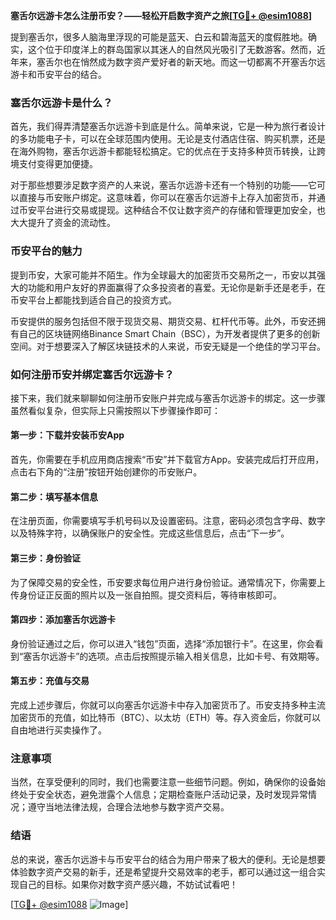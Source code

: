 **塞舌尔远游卡怎么注册币安？——轻松开启数字资产之旅[[TG💪+ @esim1088](https://t.me/s/esim1088)]**

提到塞舌尔，很多人脑海里浮现的可能是蓝天、白云和碧海蓝天的度假胜地。确实，这个位于印度洋上的群岛国家以其迷人的自然风光吸引了无数游客。然而，近年来，塞舌尔也在悄然成为数字资产爱好者的新天地。而这一切都离不开塞舌尔远游卡和币安平台的结合。

### 塞舌尔远游卡是什么？

首先，我们得弄清楚塞舌尔远游卡到底是什么。简单来说，它是一种为旅行者设计的多功能电子卡，可以在全球范围内使用。无论是支付酒店住宿、购买机票，还是在海外购物，塞舌尔远游卡都能轻松搞定。它的优点在于支持多种货币转换，让跨境支付变得更加便捷。

对于那些想要涉足数字资产的人来说，塞舌尔远游卡还有一个特别的功能——它可以直接与币安账户绑定。这意味着，你可以在塞舌尔远游卡上存入加密货币，并通过币安平台进行交易或提现。这种结合不仅让数字资产的存储和管理更加安全，也大大提升了资金的流动性。

### 币安平台的魅力

提到币安，大家可能并不陌生。作为全球最大的加密货币交易所之一，币安以其强大的功能和用户友好的界面赢得了众多投资者的喜爱。无论你是新手还是老手，在币安平台上都能找到适合自己的投资方式。

币安提供的服务包括但不限于现货交易、期货交易、杠杆代币等。此外，币安还拥有自己的区块链网络Binance Smart Chain（BSC），为开发者提供了更多的创新空间。对于想要深入了解区块链技术的人来说，币安无疑是一个绝佳的学习平台。

### 如何注册币安并绑定塞舌尔远游卡？

接下来，我们就来聊聊如何注册币安账户并完成与塞舌尔远游卡的绑定。这一步骤虽然看似复杂，但实际上只需按照以下步骤操作即可：

#### 第一步：下载并安装币安App

首先，你需要在手机应用商店搜索“币安”并下载官方App。安装完成后打开应用，点击右下角的“注册”按钮开始创建你的币安账户。

#### 第二步：填写基本信息

在注册页面，你需要填写手机号码以及设置密码。注意，密码必须包含字母、数字以及特殊字符，以确保账户的安全性。完成这些信息后，点击“下一步”。

#### 第三步：身份验证

为了保障交易的安全性，币安要求每位用户进行身份验证。通常情况下，你需要上传身份证正反面的照片以及一张自拍照。提交资料后，等待审核即可。

#### 第四步：添加塞舌尔远游卡

身份验证通过之后，你可以进入“钱包”页面，选择“添加银行卡”。在这里，你会看到“塞舌尔远游卡”的选项。点击后按照提示输入相关信息，比如卡号、有效期等。

#### 第五步：充值与交易

完成上述步骤后，你就可以向塞舌尔远游卡中存入加密货币了。币安支持多种主流加密货币的充值，如比特币（BTC）、以太坊（ETH）等。存入资金后，你就可以自由地进行买卖操作了。

### 注意事项

当然，在享受便利的同时，我们也需要注意一些细节问题。例如，确保你的设备始终处于安全状态，避免泄露个人信息；定期检查账户活动记录，及时发现异常情况；遵守当地法律法规，合理合法地参与数字资产交易。

### 结语

总的来说，塞舌尔远游卡与币安平台的结合为用户带来了极大的便利。无论是想要体验数字资产交易的新手，还是希望提升交易效率的老手，都可以通过这一组合实现自己的目标。如果你对数字资产感兴趣，不妨试试看吧！

[[TG💪+ @esim1088](https://t.me/s/esim1088) ![Image](https://i.postimg.cc/4NQfJmqS/Snipaste-2025-05-13-00-14-12.png)]